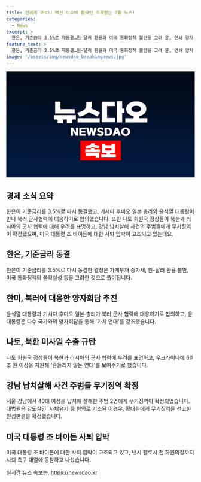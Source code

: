 ```yaml
---
title: 전세계 코로나 백신 이슈에 휩싸인 주목받는 7월 뉴스!
categories:
  - News
excerpt: >
  한은, 기준금리 3.5%로 재동결…원-달러 환율과 미국 통화정책 불안을 고려 윤, 연쇄 양자 회담 추진…북러 군사협력 대응 나토, 북한 미사일 수출 규탄…우크라에 60조원 지원 약속 강남 납치살해 주범들 무기징역 확정 바이든 사퇴 압박 고조…펠로시도 사퇴 촉구에 동참
feature_text: >
  한은, 기준금리 3.5%로 재동결…원-달러 환율과 미국 통화정책 불안을 고려 윤, 연쇄 양자 회담 추진…북러 군사협력 대응 나토, 북한 미사일 수출 규탄…우크라에 60조원 지원 약속 강남 납치살해 주범들 무기징역 확정 바이든 사퇴 압박 고조…펠로시도 사퇴 촉구에 동참
image: '/assets/img/newsdao_breakingnews.jpg'
---
```


<p><img src="/assets/img/newsdao_breakingnews.jpg" alt="pcversion 속보" /></p>

<h2 data-ke-size="size26">경제 소식 요약</h2>

<p data-ke-size="size16">한은이 기준금리를 3.5%로 다시 동결했고, 기시다 후미오 일본 총리와 윤석열 대통령이 만나 북러 군사협력에 대응하기로 합의했습니다. 또한 나토 회원국 정상들이 북한과 러시아의 군사 협력에 대해 우려를 표명하고, 강남 납치살해 사건의 주범들에게 무기징역이 확정됐으며, 미국 대통령 조 바이든에 대한 사퇴 압박이 고조되고 있는데요.</p>

<h2 data-ke-size="size26">한은, 기준금리 동결</h2>

<p data-ke-size="size16">한은이 기준금리를 3.5%로 다시 동결한 결정은 가계부채 증가세, 원-달러 환율 불안, 미국 통화정책의 불확실성 등을 고려한 것으로 풀이됩니다.</p>

<h2 data-ke-size="size26">한미, 북러에 대응한 양자회담 추진</h2>

<p data-ke-size="size16">윤석열 대통령과 기시다 후미오 일본 총리가 북러 군사 협력에 대응하기로 합의하고, 윤 대통령은 다수 국가와의 양자회담을 통해 '가치 연대'를 강조했습니다.</p>

<h2 data-ke-size="size26">나토, 북한 미사일 수출 규탄</h2>

<p data-ke-size="size16">나토 회원국 정상들이 북한과 러시아의 군사 협력에 우려를 표명하고, 우크라이나에 60조 원 이상을 지원해 '흔들리지 않는 연대'를 보여주기로 했습니다.</p>

<h2 data-ke-size="size26">강남 납치살해 사건 주범들 무기징역 확정</h2>

<p data-ke-size="size16">서울 강남에서 40대 여성을 납치해 살해한 주범 2명에게 무기징역이 확정되었습니다. 대법원은 강도살인, 사체유기 등 혐의로 기소된 이경우, 황대한에게 무기징역을 선고한 원심판결을 확정했습니다.</p>

<h2 data-ke-size="size26">미국 대통령 조 바이든 사퇴 압박</h2>

<p data-ke-size="size16">미국 대통령 조 바이든에 대한 사퇴 압박이 고조되고 있고, 낸시 펠로시 전 하원의장까지 사퇴 촉구 대열에 동참하고 나섰습니다.</p>
실시간 뉴스 속보는, <a href="https://newsdao.kr" rel="dofollow">https://newsdao.kr</a>


